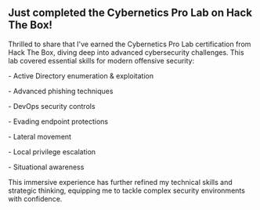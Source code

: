 <h2>Just completed the Cybernetics Pro Lab on Hack The Box!</h2>
            <p>Thrilled to share that I've earned the Cybernetics Pro Lab certification from Hack The Box, diving deep into advanced cybersecurity challenges. This lab covered essential skills for modern offensive security:</p>
            <p>- Active Directory enumeration & exploitation</p>
            <p>- Advanced phishing techniques</p>
            <p>- DevOps security controls</p>
            <p>- Evading endpoint protections</p>
            <p>- Lateral movement</p>
            <p>- Local privilege escalation</p>
            <p>- Situational awareness</p>
            <p>This immersive experience has further refined my technical skills and strategic thinking, equipping me to tackle complex security environments with confidence.</p>
